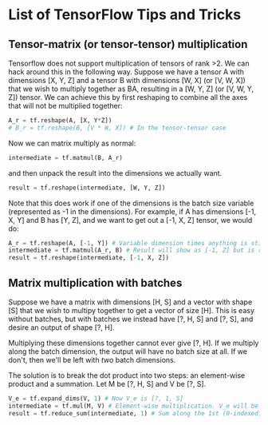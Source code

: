 List of TensorFlow Tips and Tricks
==================================

Tensor-matrix (or tensor-tensor) multiplication
-----------------------------------------------

Tensorflow does not support multiplication of tensors of rank >2. We can hack around this in the following way.
Suppose we have a tensor A with dimensions [X, Y, Z] and a tensor B with dimensions [W, X] (or [V, W, X]) that
we wish to multiply together as BA, resulting in a [W, Y, Z] (or [V, W, Y, Z]) tensor. We can achieve this by first
reshaping to combine all the axes that will not be multiplied together:
```python
A_r = tf.reshape(A, [X, Y*Z])
# B_r = tf.reshape(B, [V * W, X]) # In the tensor-tensor case
```

Now we can matrix multiply as normal:
```python
intermediate = tf.matmul(B, A_r)
```

and then unpack the result into the dimensions we actually want.
```python
result = tf.reshape(intermediate, [W, Y, Z])
```

Note that this does work if one of the dimensions is the batch size variable (represented as -1 in the dimensions).
For example, if A has dimensions [-1, X, Y] and B has [Y, Z], and we want to get out a [-1, X, Z] tensor, we would do:

```python
A_r = tf.reshape(A, [-1, Y]) # Variable dimension times anything is still variable. I.e. -1 * X = -1, by TensorFlow dimension logic.
intermediate = tf.matmul(A_r, B) # Result will show as [-1, Z] but is really [-1 * X, Z]
result = tf.reshape(intermediate, [-1, X, Z])
```

Matrix multiplication with batches
----------------------------------

Suppose we have a matrix with dimensions [H, S] and a vector with shape [S] that we wish to multipy together to get a vector
of size [H]. This is easy without batches, but with batches we instead have [?, H, S] and [?, S], and desire an output of shape [?, H].

Multiplying these dimensions together cannot ever give [?, H].
If we multiply along the batch dimension, the output will have no batch size at all.
If we don't, then we'll be left with *two* batch dimensions.

The solution is to break the dot product into two steps: an element-wise product and a summation. Let M be [?, H, S] and V be [?, S].

```python
V_e = tf.expand_dims(V, 1) # Now V_e is [?, 1, S]
intermediate = tf.mul(M, V) # Element-wise multiplication. V_e will be broadcost along the "H" dimension, giving us a [?, H, S] tensor.
result = tf.reduce_sum(intermediate, 1) # Sum along the 1st (0-indexed) column. This is now [?, H]
```
